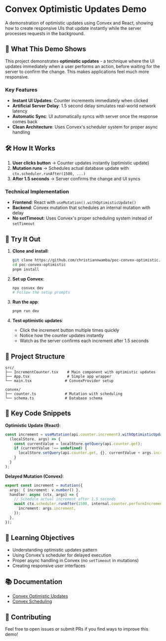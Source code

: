 # Convex Optimistic Updates Demo

A demonstration of optimistic updates using Convex and React, showing how to create responsive UIs that update instantly while the server processes requests in the background.

## 🚀 What This Demo Shows

This project demonstrates **optimistic updates** - a technique where the UI updates immediately when a user performs an action, before waiting for the server to confirm the change. This makes applications feel much more responsive.

### Key Features

- **Instant UI Updates**: Counter increments immediately when clicked
- **Artificial Server Delay**: 1.5 second delay simulates real-world network latency
- **Automatic Sync**: UI automatically syncs with server once the response comes back
- **Clean Architecture**: Uses Convex's scheduler system for proper async handling

## 🛠️ How It Works

1. **User clicks button** → Counter updates instantly (optimistic update)
2. **Mutation runs** → Schedules actual database update with `ctx.scheduler.runAfter(1500, ...)`
3. **After 1.5 seconds** → Server confirms the change and UI syncs

### Technical Implementation

- **Frontend**: React with `useMutation().withOptimisticUpdate()`
- **Backend**: Convex mutation that schedules an internal mutation with delay
- **No setTimeout**: Uses Convex's proper scheduling system instead of `setTimeout`

## 🧪 Try It Out

1. **Clone and install**:
   ```bash
   git clone https://github.com/christiannwamba/poc-convex-optimistic.git
   cd poc-convex-optimistic
   pnpm install
   ```

2. **Set up Convex**:
   ```bash
   npx convex dev
   # Follow the setup prompts
   ```

3. **Run the app**:
   ```bash
   pnpm run dev
   ```

4. **Test optimistic updates**:
   - Click the increment button multiple times quickly
   - Notice how the counter updates instantly
   - Watch as the server confirms each increment after 1.5 seconds

## 📁 Project Structure

```
src/
├── IncrementCounter.tsx    # Main component with optimistic updates
├── App.tsx                 # Simple app wrapper
└── main.tsx               # ConvexProvider setup

convex/
├── counter.ts             # Mutation with scheduling
└── schema.ts              # Database schema
```

## 🔧 Key Code Snippets

**Optimistic Update (React)**:
```typescript
const increment = useMutation(api.counter.increment).withOptimisticUpdate(
  (localStore, args) => {
    const currentValue = localStore.getQuery(api.counter.get);
    if (currentValue !== undefined) {
      localStore.setQuery(api.counter.get, {}, currentValue + args.increment);
    }
  }
);
```

**Delayed Mutation (Convex)**:
```typescript
export const increment = mutation({
  args: { increment: v.number() },
  handler: async (ctx, args) => {
    // Schedule actual increment after 1.5 seconds
    await ctx.scheduler.runAfter(1500, internal.counter.performIncrement, {
      increment: args.increment,
    });
  },
});
```

## 🎯 Learning Objectives

- Understanding optimistic updates pattern
- Using Convex's scheduler for delayed execution
- Proper async handling in Convex (no `setTimeout` in mutations)
- Creating responsive user interfaces

## 📚 Documentation

- [Convex Optimistic Updates](https://docs.convex.dev/client/react/optimistic-updates)
- [Convex Scheduling](https://docs.convex.dev/scheduling/scheduled-functions)

## 🤝 Contributing

Feel free to open issues or submit PRs if you find ways to improve this demo!
